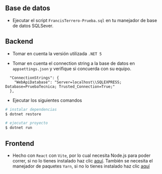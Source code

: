 ## Base de datos
- Ejecutar el script `FrancisTerrero-Prueba.sql` en tu manejador de base de datos SQLSever.

## Backend
- Tomar en cuenta la versión utilizada `.NET 5`

- Tomar en cuenta el connection string a la base de datos en `appsettings.json` y verifique si concuerda con su equipo.
```code
  "ConnectionStrings": {
    "WebApiDatabase": "Server=localhost\\SQLEXPRESS; Database=PruebaTecnica; Trusted_Connection=True;"
  },
```
- Ejecutar los siguientes comandos
```bash
# instalar dependencias
$ dotnet restore

# ejecutar proyecto
$ dotnet run
```

## Frontend

- Hecho con `React` con `Vite`, por lo cual necesita Node.js para poder correr, si no lo tienes instalado haz clic [aquí](https://nodejs.org/en/). También se necesita el manejador de paquetes `Yarn`, si no lo tienes instalado haz clic [aquí](https://classic.yarnpkg.com/lang/en/docs/install/#windows-stable)


